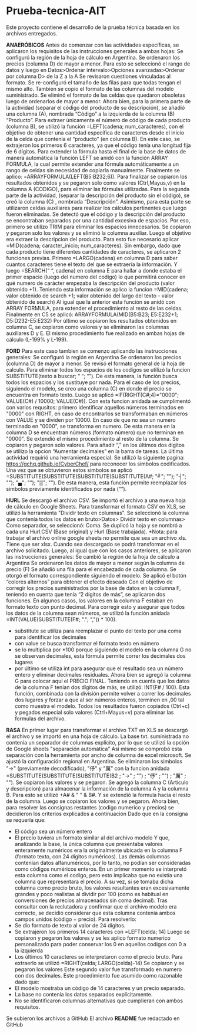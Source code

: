 # Prueba-tecnica-AIT
Este proyecto contiene el desarrollo de la prueba técnica basada en los archivos entregados.

**ANAERÓBICOS**
Antes de comenzar con las actividades específicas, se aplicaron los requisitos de las instrucciones generales a ambas hojas:
Se configuró la región de la hoja de cálculo en Argentina. 
Se ordenaron los precios (columna D) de mayor a menor. Para esto se seleccionó el rango de datos y luego en Datos>Ordenar intervalo>Opciones avanzadas>Ordenar por columna D> de la Z a la A
Se revisaron cuestiones vinculadas al formato. Se re-configuró el tamaño de las filas para que todas tengan el mismo alto. Tambien se copio el formato de las columnas del modelo suministrado. Se eliminó el formato de las celdas que quedaron obsoletas luego de ordenarlos de mayor a menor. 
Ahora bien, para la primera parte de la actividad (separar el código del producto de su descripción), se añadió una columna (A), nombrada “Código” a la izquierda de la columna (B) “Producto”.
Para extraer únicamente el número de código de cada producto (columna B), se utilizó la función =LEFT(cadena; num_caracteres), con el objetivo de obtener una cantidad específica de caracteres desde el inicio de la celda que contenía el “producto” (en columna B). En este caso, se extrajeron los primeros 6 caracteres, ya que el código tenía una longitud fija de 6 dígitos.
Para extender la fórmula hasta el final de la base de datos de manera automática la función LEFT se anidó con la función ARRAY FORMULA, la cual permite extender una fórmula automáticamente a un rango de celdas sin necesidad de copiarla manualmente. Finalmente se aplico: =ARRAYFORMULA(LEFT(B5:B232;6)).
Para finalizar se copiaron los resultados obtenidos y se pegaron solo como valores (Ctrl,Mayus,v) en la columna A (CODIGO), para eliminar las fórmulas utilizadas.
Para la segunda parte de la actividad, (separar la descripción del producto sin el código), se creó la columna (C) , nombrada “Descripción”. 
Asimismo, para esta parte se utilizaron celdas auxiliares para realizar los cálculos pertinentes que luego fueron eliminadas. 
Se detectó que el código y la descripción del producto se encontraban separados por una cantidad excesiva de espacios. Por eso,  primero se utilizo TRIM para eliminar los espacios innecesarios. Se copiaron y pegaron solo los valores y se eliminó la columna auxiliar.
Luego el objetivo era extraer la descripcion del producto. Para esto fue necesario aplicar =MID(cadena; caracter_inicio; num_caracteres). Sin embargo, dado que cada producto tiene diferentes cantidades de caracteres, se aplicaron 2 funciones previas. Primero =LARGO(cadena) en columna D para saber cuantos caracteres tiene el texto del que se extraería la información. Y luego =SEARCH(“ “, cadena) en columna E para hallar a donde estaba el primer espacio (luego del numero del codigo) lo que permitirá conocer en qué numero de carácter empezaba la descripción del producto (valor obtenido +1). Teniendo esta información se aplico la funcion =MID(cadena; valor obtenido de search +1; valor obtenido del largo del texto - valor obtenido de search)
Al igual que la anterior esta función se anidó con ARRAY FORMULA, para extender el procedimiento al resto de las celdas. Finalmente en C5 se aplicó: ARRAYFORMULA(MID(B5:B23; E5:E232+1; D5:D232-E5:E232)
Por último se copiaron los resultados obtenidos en columna C, se copiaron como valores y se eliminaron las columnas auxiliares D y E.
El mismo procedimiento fue realizado en ambas hojas de cálculo (L-199% y L-199).

**FORD**
Para este caso tambien se comenzo aplicando las instrucciones generales:
Se configuró la región en Argentina
Se ordenaron los precios (columna D) de mayor a menor. 
Se revisó el formato general de la hoja de calculo.
Para eliminar todos los espacios de los codigos se utilizó la funcion SUBSTITUTE(texto a buscar; “ “; “”). De esta manera, la función busca todos los espacios y los sustituye por nada. 
Para el caso de los precios, siguiendo el modelo, se creo una columna (C) en donde el precio se encuentra en formato texto. 
Luego se aplicó =IF(RIGHT(C#;4)="0000"; VALUE(C#) / 10000; VALUE(C#)). Con esta funcion anidada se cumplimentó con varios requsitos: primero identificar aquellos números terminados en "0000" con RIGHT, en caso de encontrarlos se transformaban en números con VALUE y se dividen por 10000. En caso de que no sea un numero terminado en "0000", se transforma en numero. 
De esta manera en la columna D se encuentran números (formato número) que no terminan en "0000".
Se extendió el mismo procedimiento al resto de la columna. 
Se copiaron y pegaron solo valores.
Para añadir “,” en los últimos dos digitos se utilizo la opcion “Aumentar decimales” en la barra de tareas. 
La última actividad requirió una herramienta especial. Se utilizó la siguiente pagina: https://gchq.github.io/CyberChef/ para reconocer los simbolos codificados. 
Una vez que se obtuvieron estos simbolos se aplicó =SUBSTITUTE(SUBSTITUTE(SUBSTITUTE(SUBSTITUTE(A#; "╝"; ""); "┤"; ""); "▄"; ""); "▒"; ""). De esta manera, esta función permite reemplazar los simbolos previamente identificados por nada (“”).


**HURL**
Se descargó el archivo CSV.
Se importó el archivo a una nueva hoja de cálculo en Google Sheets.
Para transformar el formato CSV en XLS,  se utilizó la herramienta "Dividir texto en columnas". Se seleccionó la columna que contenía todos los datos en bruto>Datos> Dividir texto en columnas> Como separador, se seleccionó: Coma.
Se duplicó la hoja y se nombró a cada una Hurl.CSV (Base original) y Hurl (Base trabajada). 
*Nota: para trabajar el archivo online google sheets no permite que sea un archivo xls. Tiene que ser xlsx. Cuando sea descargado se podrá transformar en el archivo solicitado. 
Luego, al igual que con los casos anteriores, se aplicaron las instrucciones generales:
Se cambió la región de la hoja de cálculo a Argentina
Se ordenaron los datos de mayor a menor según la columna de precio (F) 
Se añadió una fila para el encabezado de cada columna. 
Se otorgó el formato correspondiente siguiendo el modelo. Se aplicó el botón “colores alternos” para obtener el efecto deseado
Con el objetivo de corregir los precios suministrados por la base de datos en la columna F, teniendo en cuenta que tenía “2 dígitos de más”, se aplicaron dos funciones. 
En algunos casos, los valores en la columna F estaban en formato texto con punto decimal. Para corregir esto y asegurar que todos los datos de la columna sean números, se utilizó la función anidada =INT(VALUE(SUBSTITUTE(F#; "."; ",")) * 100). 
- substitute se utiliza para reemplazar el punto del texto por una coma para identificar los decimales
- con value se busca transformar el formato texto en número
- se lo multiplica por *100 porque siguiendo el modelo en la columna G no se observan decimales, esta fórmula permite correr los decimales dos lugares
- por último se utiliza int para asegurar que el resultado sea un número entero y eliminar decimales residuales. 
Ahora bien se agregó la columna G para colocar aquí el PRECIO FINAL. Teniendo en cuenta que los datos de la columna F tenían dos dígitos de más, se utilizó: INT(F# / 100). Esta función, combinada con la división permite volver a correr los decimales dos lugares y forzar a que al ser números enteros, terminen en ,00 tal como muestra el modelo. 
Todos los resultados fueron copiados (Ctrl+c) y pegados especial solo valores (Ctrl+Mayus+v) para eliminar las formulas del archivo.

**RASA**
En primer lugar para transformar el archivo TXT en XLS se descargó el archivo y se importó en una hoja de cálculo.
La base txt. suministrada no contenía un separador de columnas explícito, por lo que se utilizó la opción de Google sheets "separación automática"
Asi mismo se comprobó esta separación con la herramienta por ancho de columna de excel microsoft.
Se ajustó la configuración regional en Argentina. 
Se eliminaron los simbolos "→" (previamente decodificado), "伃" y "厲" con la funcion anidada =SUBSTITUTE(SUBSTITUTE(SUBSTITUTE(B2 ; "→" ; "") ; "伃" ; "") ; "厲" ; ""). Se copiaron los valores y se pegaron. 
Se agregó la columna C (Articulo y descripcion) para almacenar la información de la columna A y la columna B. Para esto se utilizó +A# & " " & B#. Y se extendió la formula hacia el resto de la columna. Luego se copiaron los valores y se pegaron. 
Ahora bien, para resolver las consignas restantes (codigo numerico y precios) se decidieron los criterios explicados a continuación
Dado que en la consigna se requería que:
- El código sea un número entero
- El precio tuviera un formato similar al del archivo modelo
Y que, analizando la base, la única columna que presentaba valores enteramente numéricos era la originalmente ubicada en la columna F (formato texto, con 24 dígitos numéricos). Las demás columnas contenían datos alfanuméricos, por lo tanto, no podían ser consideradas como códigos numéricos enteros.
En un primer momento se interpretó esta columna como el codigo, pero esto implicaba que no existía una columna que representara el precio. A su vez, si se tomaba dicha columna como precio bruto, los valores resultantes eran excesivamente grandes y poco realistas al dividir por 100 (como es habitual en conversiones de precios almacenados sin coma decimal).
Tras consultar con la reclutadora y confirmar que el archivo modelo era correcto, se decidió considerar que esta columna contenía ambos campos unidos (código + precio).
Para resolverlo:
- Se dio formato de texto al valor de 24 dígitos.
- Se extrajeron los primeros 14 caracteres con =LEFT(celda; 14)
Luego se copiaron y pegaron los valores y se les aplico formato numerico personalizado para poder conservar los 0 en aquellos codigos con 0 a la izquierda
- Los últimos 10 caracteres se interpretaron como el precio bruto. Para extraerlo se utilizó =RIGHT(celda; LARGO(celda)-14)
Se copiaron y se pegaron los valores
Este segundo valor fue transformado en numero con dos decimales.
Este procedimiento fue asumido como razonable dado que:
- El modelo mostraba un código de 14 caracteres y un precio separado.
- La base no contenía los datos separados explícitamente.
- No se identificaron columnas alternativas que cumplieran con ambos requisitos.
  
Se subieron los archivos a GitHub
El archivo **README** fue redactado en GitHub
